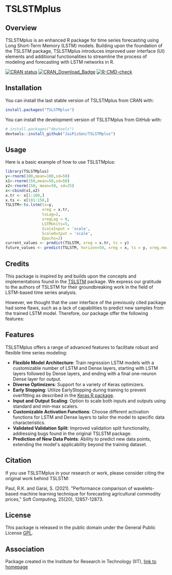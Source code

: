 # TSLSTMplus

## Overview
TSLSTMplus is an enhanced R package for time series forecasting using Long Short-Term Memory (LSTM) models. Building upon the foundation of the TSLSTM package, TSLSTMplus introduces improved user interface (UI) elements and additional functionalities to streamline the process of modeling and forecasting with LSTM networks in R.

[![CRAN status](https://www.r-pkg.org/badges/version/TSLSTMplus)](https://CRAN.R-project.org/package=TSLSTMplus)
[![CRAN_Download_Badge](https://cranlogs.r-pkg.org/badges/grand-total/TSLSTMplus)](https://cranlogs.r-pkg.org/badges/grand-total/TSLSTMplus)
[![R-CMD-check](https://github.com/JaiPizGon/TSLSTMplus/actions/workflows/R-CMD-check.yaml/badge.svg)](https://github.com/JaiPizGon/TSLSTMplus/actions/workflows/R-CMD-check.yaml)

## Installation
You can install the last stable version of TSLSTMplus from CRAN with:
```R
install.packages("TSLSTMplus")
```

You can install the development version of TSLSTMplus from GitHub with:

```R
# install.packages("devtools")
devtools::install_github("JaiPizGon/TSLSTMplus")
```
## Usage
Here is a basic example of how to use TSLSTMplus:

```R
library(TSLSTMplus)
y<-rnorm(100,mean=100,sd=50)
x1<-rnorm(150,mean=50,sd=50)
x2<-rnorm(150, mean=50, sd=25)
x<-cbind(x1,x2)
x.tr <- x[1:100,]
x.ts <- x[101:150,]
TSLSTM<-ts.lstm(ts=y,
                xreg = x.tr,
                tsLag=2,
                xregLag = 0,
                LSTMUnits=5,
                ScaleInput = 'scale',
                ScaleOutput = 'scale',
                Epochs=2)
current_values <- predict(TSLSTM, xreg = x.tr, ts = y)
future_values <- predict(TSLSTM, horizon=50, xreg = x, ts = y, xreg.new = x.ts)
```

## Credits
This package is inspired by and builds upon the concepts and implementations found in the [TSLSTM](https://cran.r-project.org/web/packages/TSLSTM/index.html) package. We express our gratitude to the authors of TSLSTM for their groundbreaking work in the field of LSTM-based time series analysis.

However, we thought that the user interface of the previously cited package had some flaws, such as a lack of capabilities to predict new samples from the trained LSTM model. Therefore, our package offer the following features:

## Features
TSLSTMplus offers a range of advanced features to facilitate robust and flexible time series modeling:

- **Flexible Model Architecture**: Train regression LSTM models with a customizable number of LSTM and Dense layers, starting with LSTM layers followed by Dense layers, and ending with a final one-neuron Dense layer for output.
- **Diverse Optimizers**: Support for a variety of Keras optimizers.
- **Early Stopping**: Utilize EarlyStopping during training to prevent overfitting as described in the [Keras R package](https://tensorflow.rstudio.com/guides/keras/writing_your_own_callbacks).
- **Input and Output Scaling**: Option to scale both inputs and outputs using standard and min-max scalers.
- **Customizable Activation Functions**: Choose different activation functions for LSTM and Dense layers to tailor the model to specific data characteristics.
- **Validated Validation Split**: Improved validation split functionality, addressing bugs found in the original TSLSTM package.
- **Prediction of New Data Points**: Ability to predict new data points, extending the model's applicability beyond the training dataset.


## Citation
If you use TSLSTMplus in your research or work, please consider citing the original work behind TSLSTM:

Paul, R.K. and Garai, S. (2021). "Performance comparison of wavelets-based machine learning technique for forecasting agricultural commodity prices," Soft Computing, 25(20), 12857-12873.

## License

This package is released in the public domain under the General Public License [GPL](https://www.gnu.org/licenses/gpl-3.0.en.html). 

## Association
Package created in the Institute for Research in Technology (IIT), [link to homepage](https://www.iit.comillas.edu/index.php.en) 
